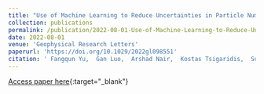 ```yaml
---
title: "Use of Machine Learning to Reduce Uncertainties in Particle Number Concentration and Aerosol Indirect Radiative Forcing Predicted by Climate Models"
collection: publications
permalink: /publication/2022-08-01-Use-of-Machine-Learning-to-Reduce-Uncertainties-in-Particle-Number-Concentration-and-Aerosol-Indirect-Radiative-Forcing-Predicted-by-Climate-Models
date: 2022-08-01
venue: 'Geophysical Research Letters'
paperurl: 'https://doi.org/10.1029/2022gl098551'
citation: ' Fangqun Yu,  Gan Luo,  Arshad Nair,  Kostas Tsigaridis,  Susanne Bauer, &quot;Use of Machine Learning to Reduce Uncertainties in Particle Number Concentration and Aerosol Indirect Radiative Forcing Predicted by Climate Models.&quot; Geophysical Research Letters, 2022.'
---
```

[Access paper here](https://doi.org/10.1029/2022gl098551){:target="_blank"}

